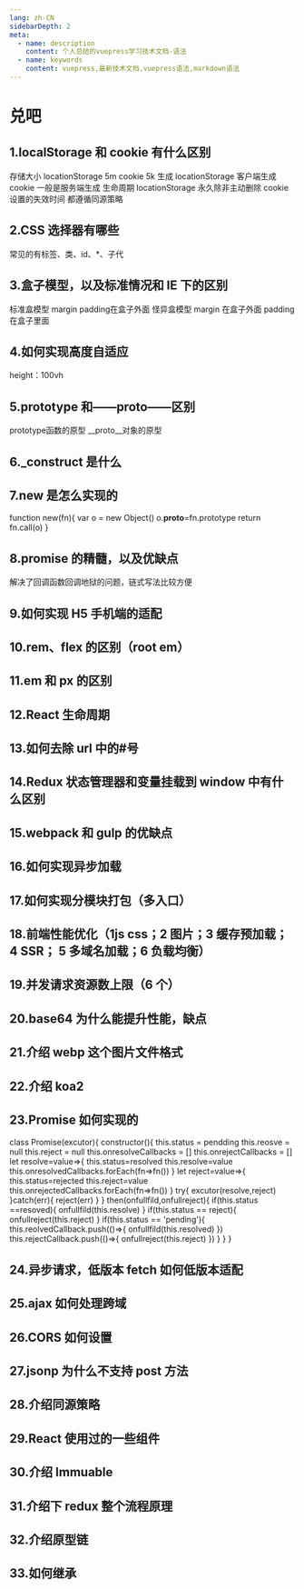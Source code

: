 ```yaml
---
lang: zh-CN
sidebarDepth: 2
meta:
  - name: description
    content: 个人总结的vuepress学习技术文档-语法
  - name: keywords
    content: vuepress,最新技术文档,vuepress语法,markdown语法
---
```


# 兑吧

## 1.localStorage 和 cookie 有什么区别
存储大小
locationStorage 5m
cookie 5k
生成
locationStorage 客户端生成 
cookie 一般是服务端生成
生命周期
locationStorage 永久除非主动删除
cookie 设置的失效时间
都遵循同源策略

## 2.CSS 选择器有哪些
常见的有标签、类、id、*、子代

## 3.盒子模型，以及标准情况和 IE 下的区别
标准盒模型 margin padding在盒子外面
怪异盒模型 margin 在盒子外面 padding在盒子里面

## 4.如何实现高度自适应
height：100vh

## 5.prototype 和——proto——区别
prototype函数的原型
__proto__对象的原型

## 6.\_construct 是什么

## 7.new 是怎么实现的
function new(fn){
  var o = new Object()
  o.__proto__=fn.prototype
  return fn.call(o)
}
## 8.promise 的精髓，以及优缺点
解决了回调函数回调地狱的问题，链式写法比较方便

## 9.如何实现 H5 手机端的适配

## 10.rem、flex 的区别（root em）

## 11.em 和 px 的区别

## 12.React 生命周期

## 13.如何去除 url 中的#号

## 14.Redux 状态管理器和变量挂载到 window 中有什么区别

## 15.webpack 和 gulp 的优缺点

## 16.如何实现异步加载

## 17.如何实现分模块打包（多入口）

## 18.前端性能优化（1js css；2 图片；3 缓存预加载； 4 SSR； 5 多域名加载；6 负载均衡）

## 19.并发请求资源数上限（6 个）

## 20.base64 为什么能提升性能，缺点

## 21.介绍 webp 这个图片文件格式

## 22.介绍 koa2

## 23.Promise 如何实现的
class Promise(excutor){
  constructor(){
    this.status = pendding
    this.reosve = null
    this.reject = null
    this.onresolveCallbacks = []
    this.onrejectCallbacks = []
    let resolve=value=>{
      this.status=resolved
      this.resolve=value
      this.onresolvedCallbacks.forEach(fn=>fn())
    }
    let reject=value=>{
      this.status=rejected
      this.reject=value
      this.onrejectedCallbacks.forEach(fn=>fn())
    }
    try{
      excutor(resolve,reject)
    }catch(err){
      reject(err)
    }
  }
  then(onfullfild,onfullreject){
    if(this.status ==resoved){
      onfullfild(this.resolve)
    }
    if(this.status == reject){
      onfullreject(this.reject)
    }
    if(this.status == 'pending'){
      this.reolvedCallback.push(()=>{
        onfullfild(this.resolved)
      })
      this.rejectCallback.push(()=>{
        onfullreject(this.reject)
      })
    }
  }
}

## 24.异步请求，低版本 fetch 如何低版本适配

## 25.ajax 如何处理跨域

## 26.CORS 如何设置

## 27.jsonp 为什么不支持 post 方法

## 28.介绍同源策略

## 29.React 使用过的一些组件

## 30.介绍 Immuable

## 31.介绍下 redux 整个流程原理

## 32.介绍原型链

## 33.如何继承
